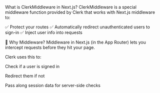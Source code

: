 What is ClerkMiddleware in Next.js?
ClerkMiddleware is a special middleware function provided by Clerk that works with Next.js middleware to:

✅ Protect your routes
✅ Automatically redirect unauthenticated users to sign-in
✅ Inject user info into requests

🧩 Why Middleware?
Middleware in Next.js (in the App Router) lets you intercept requests before they hit your page.

Clerk uses this to:

Check if a user is signed in

Redirect them if not

Pass along session data for server-side checks